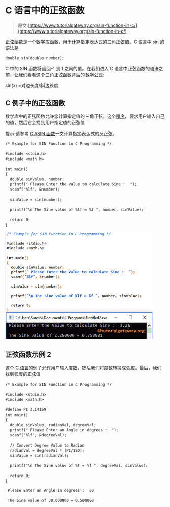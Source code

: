 # C 语言中的正弦函数

> 原文:[https://www.tutorialgateway.org/sin-function-in-c/](https://www.tutorialgateway.org/sin-function-in-c/)

正弦函数是一个数学库函数，用于计算指定表达式的三角正弦值。C 语言中 sin 的语法是

```
double sin(double number);
```

C 中的 SIN 函数将返回-1 到 1 之间的值。在我们进入 C 语言中正弦函数的语法之前，让我们看看这个三角正弦函数背后的数学公式:

sin(x) =对边长度/斜边长度

## C 例子中的正弦函数

数学库中的正弦函数允许您计算指定值的三角正弦。这个[程序](https://www.tutorialgateway.org/c-programming-examples/)，要求用户输入自己的值，然后它会找到用户指定值的正弦值

提示:请参考 [C ASIN 函数](https://www.tutorialgateway.org/asin-function-c/)一文计算指定表达式的反正弦。

```
/* Example for SIN Function in C Programming */

#include <stdio.h>
#include <math.h>

int main()
{
  double sinValue, number;
  printf(" Please Enter the Value to calculate Sine :  ");
  scanf("%lf", &number);

  sinValue = sin(number);

  printf("\n The Sine value of %lf = %f ", number, sinValue);

  return 0;
}
```

![SIN Function in C programming 1](img/46254052982c25a7f67a4796dd94e725.png)

## 正弦函数示例 2

这个 [C 语言](https://www.tutorialgateway.org/c-programming/)的例子允许用户输入度数，然后我们将度数转换成弧度。最后，我们找到弧度的正弦值

```
/* Example for SIN Function in C Programming */

#include <stdio.h>
#include <math.h>

#define PI 3.14159
int main()
{
  double sinValue, radianVal, degreeVal;
  printf(" Please Enter an Angle in degrees :  ");
  scanf("%lf", &degreeVal);

  // Convert Degree Value to Radian 
  radianVal = degreeVal * (PI/180);
  sinValue = sin(radianVal);

  printf("\n The Sine value of %f = %f ", degreeVal, sinValue);

  return 0;
}
```

```
 Please Enter an Angle in degrees :  30

 The Sine value of 30.000000 = 0.500000
```
